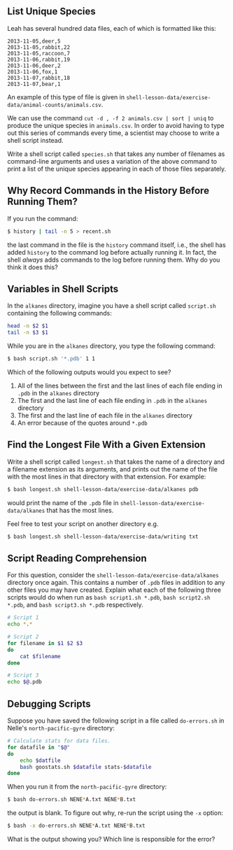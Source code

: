 
## List Unique Species

Leah has several hundred data files, each of which is formatted like this:

```source
2013-11-05,deer,5
2013-11-05,rabbit,22
2013-11-05,raccoon,7
2013-11-06,rabbit,19
2013-11-06,deer,2
2013-11-06,fox,1
2013-11-07,rabbit,18
2013-11-07,bear,1
```

An example of this type of file is given in
`shell-lesson-data/exercise-data/animal-counts/animals.csv`.

We can use the command `cut -d , -f 2 animals.csv | sort | uniq` to produce
the unique species in `animals.csv`.
In order to avoid having to type out this series of commands every time,
a scientist may choose to write a shell script instead.

Write a shell script called `species.sh` that takes any number of
filenames as command-line arguments and uses a variation of the above command
to print a list of the unique species appearing in each of those files separately.


## Why Record Commands in the History Before Running Them?

If you run the command:

```bash
$ history | tail -n 5 > recent.sh
```

the last command in the file is the `history` command itself, i.e.,
the shell has added `history` to the command log before actually
running it. In fact, the shell *always* adds commands to the log
before running them. Why do you think it does this?


## Variables in Shell Scripts

In the `alkanes` directory, imagine you have a shell script called `script.sh` containing the
following commands:

```bash
head -n $2 $1
tail -n $3 $1
```

While you are in the `alkanes` directory, you type the following command:

```bash
$ bash script.sh '*.pdb' 1 1
```

Which of the following outputs would you expect to see?

1. All of the lines between the first and the last lines of each file ending in `.pdb`
  in the `alkanes` directory
2. The first and the last line of each file ending in `.pdb` in the `alkanes` directory
3. The first and the last line of each file in the `alkanes` directory
4. An error because of the quotes around `*.pdb`


## Find the Longest File With a Given Extension

Write a shell script called `longest.sh` that takes the name of a
directory and a filename extension as its arguments, and prints
out the name of the file with the most lines in that directory
with that extension. For example:

```bash
$ bash longest.sh shell-lesson-data/exercise-data/alkanes pdb
```

would print the name of the `.pdb` file in `shell-lesson-data/exercise-data/alkanes` that has
the most lines.

Feel free to test your script on another directory e.g.

```bash
$ bash longest.sh shell-lesson-data/exercise-data/writing txt
```


## Script Reading Comprehension

For this question, consider the `shell-lesson-data/exercise-data/alkanes` directory once again.
This contains a number of `.pdb` files in addition to any other files you
may have created.
Explain what each of the following three scripts would do when run as
`bash script1.sh *.pdb`, `bash script2.sh *.pdb`, and `bash script3.sh *.pdb` respectively.

```bash
# Script 1
echo *.*
```

```bash
# Script 2
for filename in $1 $2 $3
do
    cat $filename
done
```

```bash
# Script 3
echo $@.pdb
```


## Debugging Scripts

Suppose you have saved the following script in a file called `do-errors.sh`
in Nelle's `north-pacific-gyre` directory:

```bash
# Calculate stats for data files.
for datafile in "$@"
do
    echo $datfile
    bash goostats.sh $datafile stats-$datafile
done
```

When you run it from the `north-pacific-gyre` directory:

```bash
$ bash do-errors.sh NENE*A.txt NENE*B.txt
```

the output is blank.
To figure out why, re-run the script using the `-x` option:

```bash
$ bash -x do-errors.sh NENE*A.txt NENE*B.txt
```

What is the output showing you?
Which line is responsible for the error?

